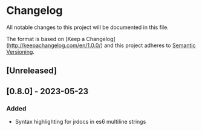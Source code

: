 # Changelog

All notable changes to this project will be documented in this file.

The format is based on [Keep a Changelog] (http://keepachangelog.com/en/1.0.0/) and this project adheres to [Semantic Versioning](http://semver.org/spec/v2.0.0.html).

## [Unreleased]

## [0.8.0] - 2023-05-23

### Added

-   Syntax highlighting for jrdocs in es6 multiline strings
